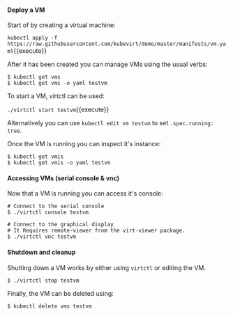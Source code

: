 #### Deploy a VM

Start of by creating a virtual machine:

`kubectl apply -f https://raw.githubusercontent.com/kubevirt/demo/master/manifests/vm.yaml`{{execute}}

After it has been created you can manage VMs using the usual verbs:

```
$ kubectl get vms
$ kubectl get vms -o yaml testvm
```

To start a VM, virtctl can be used:

`./virtctl start testvm`{{execute}}

Alternatively you can use `kubectl edit vm testvm` to set `.spec.running: true`.

Once the VM is running you can inspect it's instance:

```
$ kubectl get vmis
$ kubectl get vmis -o yaml testvm
```

#### Accessing VMs (serial console & vnc)

Now that a VM is running you can access it's console:
```
# Connect to the serial console
$ ./virtctl console testvm

# Connect to the graphical display
# It Requires remote-viewer from the virt-viewer package.
$ ./virtctl vnc testvm
```

#### Shutdown and cleanup

Shutting down a VM works by either using `virtctl` or editing the VM.

```
$ ./virtctl stop testvm
```

Finally, the VM can be deleted using:

```
$ kubectl delete vms testvm
```


